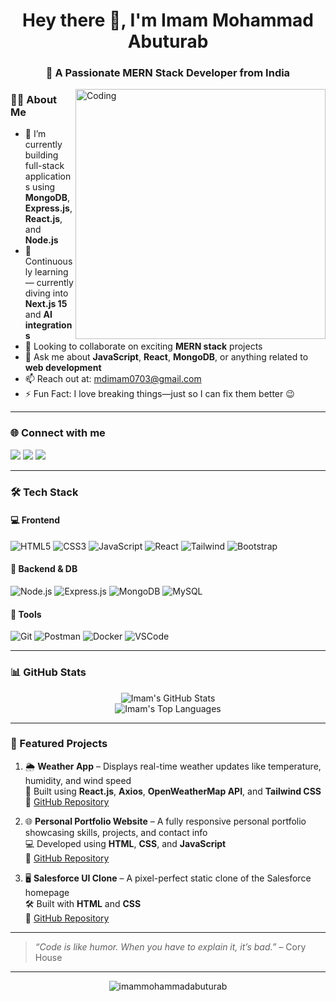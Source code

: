 <h1 align="center">Hey there 👋, I'm Imam Mohammad Abuturab</h1>
<h3 align="center">🚀 A Passionate MERN Stack Developer from India</h3>

<img align="right" alt="Coding" width="400" src="https://media.tenor.com/2uyENRmiUt0AAAAC/coding.gif">


### 🧑‍💻 About Me

- 🔭 I’m currently building full-stack applications using **MongoDB**, **Express.js**, **React.js**, and **Node.js**
- 🌱 Continuously learning — currently diving into **Next.js 15** and **AI integrations**
- 👯 Looking to collaborate on exciting **MERN stack** projects
- 💬 Ask me about **JavaScript**, **React**, **MongoDB**, or anything related to **web development**
- 📫 Reach out at: [mdimam0703@gmail.com](mailto:mdimam0703@gmail.com)
- ⚡ Fun Fact: I love breaking things—just so I can fix them better 😉

---

### 🌐 Connect with me

<p>
  <a href="mailto:mdimam0703@gmail.com"><img src="https://img.shields.io/badge/Gmail-D14836?style=for-the-badge&logo=gmail&logoColor=white"/></a>
  <a href="https://www.linkedin.com/in/imammohammadabuturab/"><img src="https://img.shields.io/badge/LinkedIn-0A66C2?style=for-the-badge&logo=linkedin&logoColor=white"/></a>
  <a href="https://github.com/imammohammadabuturab"><img src="https://img.shields.io/badge/GitHub-000000?style=for-the-badge&logo=github&logoColor=white"/></a>
</p>

---

### 🛠️ Tech Stack

#### 💻 Frontend
![HTML5](https://img.shields.io/badge/HTML-E34F26?style=for-the-badge&logo=html5&logoColor=white)
![CSS3](https://img.shields.io/badge/CSS-1572B6?style=for-the-badge&logo=css3&logoColor=white)
![JavaScript](https://img.shields.io/badge/JS-F7DF1E?style=for-the-badge&logo=javascript&logoColor=black)
![React](https://img.shields.io/badge/React-20232A?style=for-the-badge&logo=react&logoColor=61DAFB)
![Tailwind](https://img.shields.io/badge/Tailwind-06B6D4?style=for-the-badge&logo=tailwindcss&logoColor=white)
![Bootstrap](https://img.shields.io/badge/Bootstrap-563D7C?style=for-the-badge&logo=bootstrap&logoColor=white)

#### 🧠 Backend & DB
![Node.js](https://img.shields.io/badge/Node.js-339933?style=for-the-badge&logo=nodedotjs&logoColor=white)
![Express.js](https://img.shields.io/badge/Express.js-000000?style=for-the-badge&logo=express&logoColor=white)
![MongoDB](https://img.shields.io/badge/MongoDB-4EA94B?style=for-the-badge&logo=mongodb&logoColor=white)
![MySQL](https://img.shields.io/badge/MySQL-00758F?style=for-the-badge&logo=mysql&logoColor=white)

#### 🔧 Tools
![Git](https://img.shields.io/badge/Git-F05032?style=for-the-badge&logo=git&logoColor=white)
![Postman](https://img.shields.io/badge/Postman-F26636?style=for-the-badge&logo=postman&logoColor=white)
![Docker](https://img.shields.io/badge/Docker-2496ED?style=for-the-badge&logo=docker&logoColor=white)
![VSCode](https://img.shields.io/badge/VSCode-007ACC?style=for-the-badge&logo=visual-studio-code&logoColor=white)

---

### 📊 GitHub Stats

<p align="center">
  <img src="https://github-readme-stats.vercel.app/api?username=imammohammadabuturab&show_icons=true&theme=radical" alt="Imam's GitHub Stats"/>
  <br />
  <img src="https://github-readme-stats.vercel.app/api/top-langs/?username=imammohammadabuturab&layout=compact&theme=tokyonight" alt="Imam's Top Languages"/>
</p>

---

### 🚀 Featured Projects

1. 🌦️ **Weather App** – Displays real-time weather updates like temperature, humidity, and wind speed  
   🔧 Built using **React.js**, **Axios**, **OpenWeatherMap API**, and **Tailwind CSS**  
   🔗 [GitHub Repository](https://github.com/imammohammadabuturab/Weather-App)

2. 🌐 **Personal Portfolio Website** – A fully responsive personal portfolio showcasing skills, projects, and contact info  
   💻 Developed using **HTML**, **CSS**, and **JavaScript**  
   🔗 [GitHub Repository](https://github.com/imammohammadabuturab/My-Portfolio)

3. 🖥️ **Salesforce UI Clone** – A pixel-perfect static clone of the Salesforce homepage  
   🛠️ Built with **HTML** and **CSS**  
   🔗 [GitHub Repository](https://github.com/imammohammadabuturab/salesforce-ui-clone)



---

> *“Code is like humor. When you have to explain it, it’s bad.”* – Cory House

---

<p align="center">
  <img src="https://komarev.com/ghpvc/?username=imammohammadabuturab&label=Profile%20views&color=0e75b6&style=flat" alt="imammohammadabuturab" />
</p>
